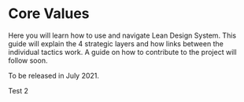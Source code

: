 # Core Values

Here you will learn how to use and navigate Lean Design System. This guide will explain the 4 strategic layers and how links between the individual tactics work. A guide on how to contribute to the project will follow soon.

To be released in July 2021.

Test 2